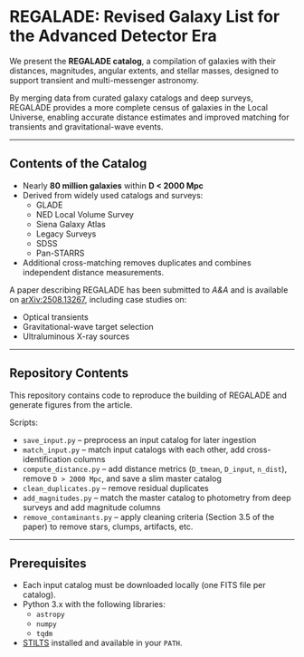 # REGALADE: Revised Galaxy List for the Advanced Detector Era

We present the **REGALADE catalog**, a compilation of galaxies with their distances, magnitudes, angular extents, and stellar masses, designed to support transient and multi-messenger astronomy.  

By merging data from curated galaxy catalogs and deep surveys, REGALADE provides a more complete census of galaxies in the Local Universe, enabling accurate distance estimates and improved matching for transients and gravitational-wave events.

---

## Contents of the Catalog

- Nearly **80 million galaxies** within **D < 2000 Mpc**
- Derived from widely used catalogs and surveys:
  - GLADE  
  - NED Local Volume Survey  
  - Siena Galaxy Atlas  
  - Legacy Surveys  
  - SDSS  
  - Pan-STARRS  
- Additional cross-matching removes duplicates and combines independent distance measurements.  

A paper describing REGALADE has been submitted to *A&A* and is available on [arXiv:2508.13267](https://arxiv.org/abs/2508.13267), including case studies on:
- Optical transients  
- Gravitational-wave target selection  
- Ultraluminous X-ray sources  

---

## Repository Contents

This repository contains code to reproduce the building of REGALADE and generate figures from the article.

Scripts:
- `save_input.py` – preprocess an input catalog for later ingestion  
- `match_input.py` – match input catalogs with each other, add cross-identification columns  
- `compute_distance.py` – add distance metrics (`D_tmean`, `D_input`, `n_dist`), remove `D > 2000 Mpc`, and save a slim master catalog  
- `clean_duplicates.py` – remove residual duplicates  
- `add_magnitudes.py` – match the master catalog to photometry from deep surveys and add magnitude columns  
- `remove_contaminants.py` – apply cleaning criteria (Section 3.5 of the paper) to remove stars, clumps, artifacts, etc.  

---

## Prerequisites

- Each input catalog must be downloaded locally (one FITS file per catalog).  
- Python 3.x with the following libraries:  
  - `astropy`  
  - `numpy`  
  - `tqdm`  
- [STILTS](http://www.star.bris.ac.uk/~mbt/stilts/) installed and available in your `PATH`.  

